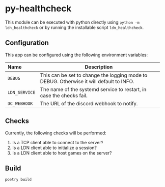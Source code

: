 # py-healthcheck

This module can be executed with python directly using `python -m ldn_healthcheck` or by running the installable script `ldn_healthcheck`.

## Configuration

This app can be configured using the following environment variables:

| Name                | Description                                                                             |
|:--------------------|-----------------------------------------------------------------------------------------|
| `DEBUG`             | This can be set to change the logging mode to DEBUG. Otherwise it will default to INFO. |
| `LDN_SERVICE`       | The name of the systemd service to restart, in case the checks fail.                    |
| `DC_WEBHOOK`        | The URL of the discord webhook to notify.                                               |

## Checks

Currently, the following checks will be performed:

1. Is a TCP client able to connect to the server?
2. Is a LDN client able to initialize a session?
3. Is a LDN client able to host games on the server?

## Build

```commandline
poetry build
```